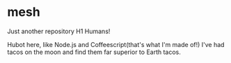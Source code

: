 # mesh
Just another repository
H1 Humans!

Hubot here, Iike Node.js and Coffeescript(that's what I'm made of!)
I've had tacos on the moon and find them far superior to Earth tacos.
